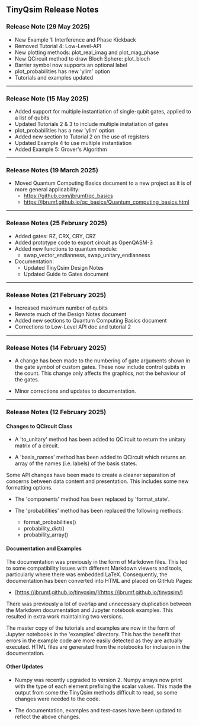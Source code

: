 ## TinyQsim Release Notes

### Release Note (29 May 2025)

- New Example 1: Interference and Phase Kickback
- Removed Tutorial 4: Low-Level-API
- New plotting methods: plot_real_imag and plot_mag_phase
- New QCircuit method to draw Bloch Sphere: plot_bloch
- Barrier symbol now supports an optional label
- plot_probabilities has new 'ylim' option
- Tutorials and examples updated

---

### Release Note (15 May 2025)

- Added support for multiple instantiation of single-qubit gates, applied to a list of qubits
- Updated Tutorials 2 & 3 to include multiple instatiation of gates
- plot_probabilities has a new 'ylim' option
- Added new section to Tutorial 2 on the use of registers
- Updated Example 4 to use multiple instantiation
- Added Example 5: Grover's Algorithm

---

### Release Notes (19 March 2025)

- Moved Quantum Computing Basics document to a new project as it is of more general applicability:
  - https://github.com/jbrumf/qc_basics
  - https://jbrumf.github.io/qc_basics/Quantum_computing_basics.html

---

### Release Notes (25 February 2025)

- Added gates: RZ, CRX, CRY, CRZ
- Added prototype code to export circuit as OpenQASM-3
- Added new functions to quantum module:
  - swap_vector_endianness, swap_unitary_endianness
- Documentation:
  - Updated TinyQsim Design Notes
  - Updated Guide to Gates document 

--- 

### Release Notes (21 February 2025)

- Increased maximum number of qubits
- Rewrote much of the Design Notes document
- Added new sections to Quantum Computing Basics document
- Corrections to Low-Level API doc and tutorial 2

---

### Release Notes (14 February 2025)

- A change has been made to the numbering of gate arguments shown in the gate symbol of custom gates. These now include control qubits in the count. This change only affects the graphics, not the behaviour of the gates.

- Minor corrections and updates to documentation.

---

### Release Notes (12 February 2025)

#### Changes to QCircuit Class

- A 'to_unitary' method has been added to QCircuit to return the unitary matrix of a circuit.

- A 'basis_names' method has been added to QCircuit which returns an array of the names (i.e. labels) of the basis states.

Some API changes have been made to create a cleaner separation of concerns between data content and presentation. This includes some new formatting options.

  - The 'components' method has been replaced by 'format_state'.

  - The 'probabilities' method has been replaced the following methods:
    - format_probabilities()
    - probability_dict()
    - probability_array()

#### Documentation and Examples

The documentation was previously in the form of Markdown files. This led to some compatibility issues with different Markdown viewers and tools, particularly where there was embedded LaTeX. Consequently, the documentation has been converted into HTML and placed on GitHub Pages:

- [https://jbrumf.github.io/tinyqsim/](https://jbrumf.github.io/tinyqsim/)

There was previously a lot of overlap and unnecessary duplication between the Markdown documentation and Jupyter notebook examples. This resulted in extra work maintaining two versions.

The master copy of the tutorials and examples are now in the form of Jupyter notebooks in the 'examples' directory. This has the benefit that errors in the example code are more easily detected as they are actually executed. HTML files are generated from the notebooks for inclusion in the documentation.

#### Other Updates

- Numpy was recently upgraded to version 2. Numpy arrays now print with the type of each element prefixing the scalar values. This made the output from some the TinyQsim methods difficult to read, so some changes were needed to the code.

- The documentation, examples and test-cases have been updated to reflect the above changes.
